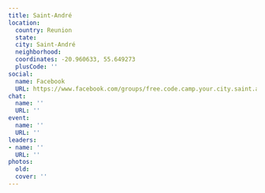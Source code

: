 ```yaml
---
title: Saint-André
location:
  country: Reunion
  state: 
  city: Saint-André
  neighborhood: 
  coordinates: -20.960633, 55.649273
  plusCode: ''
social:
  name: Facebook
  URL: https://www.facebook.com/groups/free.code.camp.your.city.saint.andre
chat:
  name: ''
  URL: ''
event:
  name: ''
  URL: ''
leaders:
- name: ''
  URL: ''
photos:
  old: 
  cover: ''
---
```

